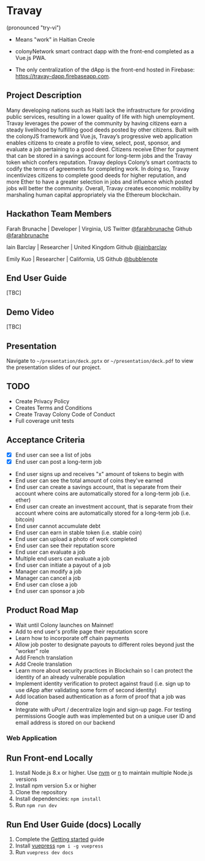 # Travay

(pronounced "try-vi")

- Means "work" in Haitian Creole

- colonyNetwork smart contract dapp with the front-end completed as a Vue.js PWA.

- The only centralization of the dApp is the front-end hosted in Firebase: https://travay-dapp.firebaseapp.com.

## Project Description

Many developing nations such as Haiti lack the infrastructure for providing public services, resulting in a lower quality of life with high unemployment. Travay leverages the power of the community by having citizens earn a steady livelihood by fulfilling good deeds posted by other citizens. Built with the colonyJS framework and Vue.js, Travay’s progressive web application enables citizens to create a profile to view, select, post, sponsor, and evaluate a job pertaining to a good deed. Citizens receive Ether for payment that can be stored in a savings account for long-term jobs and the Travay token which confers reputation. Travay deploys Colony’s smart contracts to codify the terms of agreements for completing work. In doing so, Travay incentivizes citizens to complete good deeds for higher reputation, and more Ether to have a greater selection in jobs and influence which posted jobs will better the community. Overall, Travay creates economic mobility by marshaling human capital appropriately via the Ethereum blockchain.

## Hackathon Team Members

Farah Brunache | Developer | Virginia, US
Twitter [@farahbrunache](www.github.com/farahbrunache)
Github [@farahbrunache](www.twitter.com/farahbrunache)

Iain Barclay | Researcher | United Kingdom
Github [@iainbarclay](www.github.com/iainbarclay)

Emily Kuo | Researcher | California, US
Github [@bubblenote](www.github.com/bubblenote)

## End User Guide

[TBC]

## Demo Video

[TBC]

## Presentation

Navigate to `~/presentation/deck.pptx` or `~/presentation/deck.pdf` to view the presentation slides of our project.

## TODO

- Create Privacy Policy
- Creates Terms and Conditions
- Create Travay Colony Code of Conduct
- Full coverage unit tests

## Acceptance Criteria

- [x] End user can see a list of jobs
- [x] End user can post a long-term job
- End user signs up and receives "x" amount of tokens to begin with
- End user can see the total amount of coins they've earned
- End user can create a savings account, that is separate from their account where coins are automatically stored for a long-term job (i.e. ether)
- End user can create an investment account, that is separate from their account where coins are automatically stored for a long-term job (i.e. bitcoin)
- End user cannot accumulate debt
- End user can earn in stable token (i.e. stable coin)
- End user can upload a photo of work completed
- End user can see their reputation score
- End user can evaluate a job
- Multiple end users can evaluate a job
- End user can initiate a payout of a job
- Manager can modify a job
- Manager can cancel a job
- End user can close a job
- End user can sponsor a job

## Product Road Map

- Wait until Colony launches on Mainnet!
- Add to end user's profile page their reputation score
- Learn how to incorporate off chain payments
- Allow job poster to designate payouts to different roles beyond just the "worker" role
- Add French translation
- Add Creole translation
- Learn more about security practices in Blockchain so I can protect the identity of an already vulnerable population
- Implement identity verification to protect against fraud (i.e. sign up to use dApp after validating some form of second identity)
- Add location based authentication as a form of proof that a job was done
- Integrate with uPort / decentralize login and sign-up page. For testing permissions Google auth was implemented but on a unique user ID and email address is stored on our backend

### Web Application

## Run Front-end Locally

1.  Install Node.js 8.x or higher. Use [nvm](https://github.com/creationix/nvm) or [n](https://github.com/tj/n) to maintain multiple Node.js versions
2.  Install npm version 5.x or higher
3.  Clone the repository
4.  Install dependencies: `npm install`
5.  Run `npm run dev`

## Run End User Guide (docs) Locally

1.  Complete the [Getting started](#getting-started) guide
2.  Install [vuepress](https://vuepress.vuejs.org/) `npm i -g vuepress`
3.  Run `vuepress dev docs`
